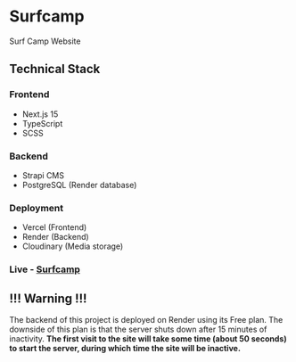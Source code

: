 # Surfcamp

Surf Camp Website

## Technical Stack

### Frontend
- Next.js 15
- TypeScript
- SCSS

### Backend
- Strapi CMS
- PostgreSQL (Render database)

### Deployment
- Vercel (Frontend)
- Render (Backend)
- Cloudinary (Media storage)

### Live - [Surfcamp](https://surfcamp.vercel.app) 
## !!! Warning !!!
The backend of this project is deployed on Render using its Free plan. The downside of this plan is that the server shuts down after 15 minutes of inactivity.
**The first visit to the site will take some time (about 50 seconds) to start the server, during which time the site will be inactive.**
